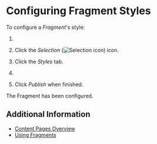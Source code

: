 # Configuring Fragment Styles

To configure a _Fragment_'s style:

1. 
1. Click the _Selection_ (![Selection icon](../../../images/icon-page-tree.png)) icon.
1. Click the _Styles_ tab.
1. 

1. Click _Publish_ when finished.

The Fragment has been configured.



## Additional Information

* [Content Pages Overview](./content-pages-overview.md)
* [Using Fragments](./using-fragments.md)
